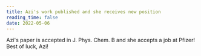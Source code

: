 ```yaml
---
title: Azi's work published and she receives new position
reading_time: false
date: 2022-05-06
---
```


Azi's paper is accepted in J. Phys. Chem. B and she accepts a job at Pfizer! Best of luck, Azi!

<!--more-->
